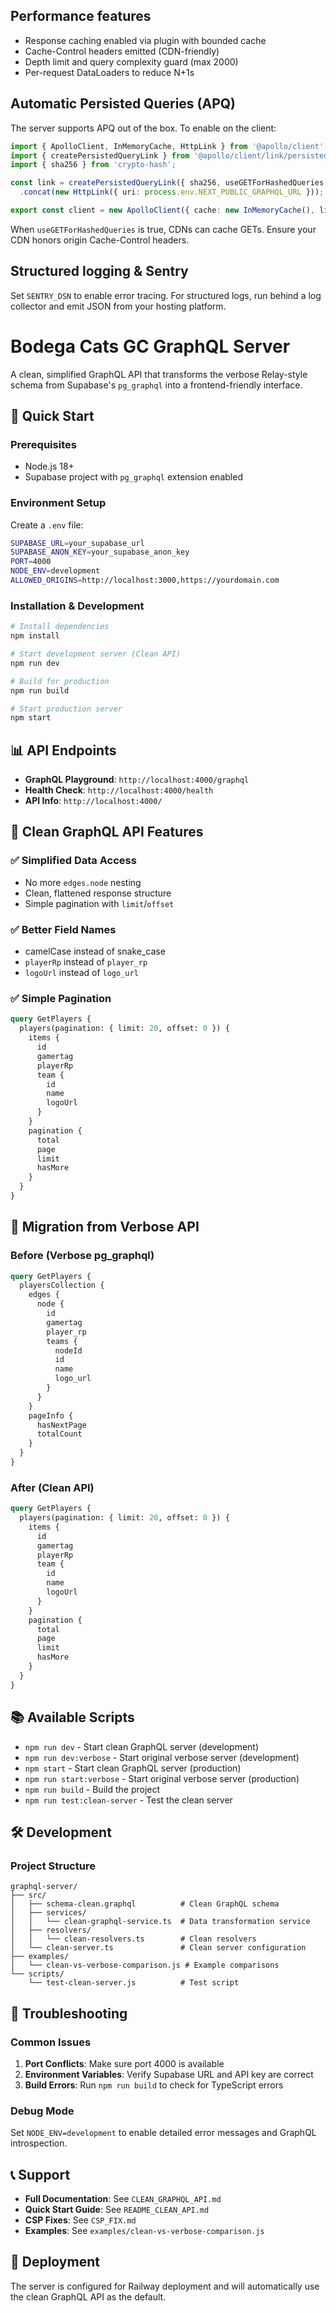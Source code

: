 ## Performance features

- Response caching enabled via plugin with bounded cache
- Cache-Control headers emitted (CDN-friendly)
- Depth limit and query complexity guard (max 2000)
- Per-request DataLoaders to reduce N+1s

## Automatic Persisted Queries (APQ)

The server supports APQ out of the box. To enable on the client:

```ts
import { ApolloClient, InMemoryCache, HttpLink } from '@apollo/client';
import { createPersistedQueryLink } from '@apollo/client/link/persisted-queries';
import { sha256 } from 'crypto-hash';

const link = createPersistedQueryLink({ sha256, useGETForHashedQueries: true })
  .concat(new HttpLink({ uri: process.env.NEXT_PUBLIC_GRAPHQL_URL }));

export const client = new ApolloClient({ cache: new InMemoryCache(), link });
```

When `useGETForHashedQueries` is true, CDNs can cache GETs. Ensure your CDN honors origin Cache-Control headers.

## Structured logging & Sentry

Set `SENTRY_DSN` to enable error tracing. For structured logs, run behind a log collector and emit JSON from your hosting platform.

# Bodega Cats GC GraphQL Server

A clean, simplified GraphQL API that transforms the verbose Relay-style schema from Supabase's `pg_graphql` into a frontend-friendly interface.

## 🚀 Quick Start

### Prerequisites
- Node.js 18+
- Supabase project with `pg_graphql` extension enabled

### Environment Setup
Create a `.env` file:
```bash
SUPABASE_URL=your_supabase_url
SUPABASE_ANON_KEY=your_supabase_anon_key
PORT=4000
NODE_ENV=development
ALLOWED_ORIGINS=http://localhost:3000,https://yourdomain.com
```

### Installation & Development
```bash
# Install dependencies
npm install

# Start development server (Clean API)
npm run dev

# Build for production
npm run build

# Start production server
npm start
```

## 📊 API Endpoints

- **GraphQL Playground**: `http://localhost:4000/graphql`
- **Health Check**: `http://localhost:4000/health`
- **API Info**: `http://localhost:4000/`

## 🎯 Clean GraphQL API Features

### ✅ **Simplified Data Access**
- No more `edges.node` nesting
- Clean, flattened response structure
- Simple pagination with `limit`/`offset`

### ✅ **Better Field Names**
- camelCase instead of snake_case
- `playerRp` instead of `player_rp`
- `logoUrl` instead of `logo_url`

### ✅ **Simple Pagination**
```graphql
query GetPlayers {
  players(pagination: { limit: 20, offset: 0 }) {
    items {
      id
      gamertag
      playerRp
      team {
        id
        name
        logoUrl
      }
    }
    pagination {
      total
      page
      limit
      hasMore
    }
  }
}
```

## 🔄 Migration from Verbose API

### Before (Verbose pg_graphql)
```graphql
query GetPlayers {
  playersCollection {
    edges {
      node {
        id
        gamertag
        player_rp
        teams {
          nodeId
          id
          name
          logo_url
        }
      }
    }
    pageInfo {
      hasNextPage
      totalCount
    }
  }
}
```

### After (Clean API)
```graphql
query GetPlayers {
  players(pagination: { limit: 20, offset: 0 }) {
    items {
      id
      gamertag
      playerRp
      team {
        id
        name
        logoUrl
      }
    }
    pagination {
      total
      page
      limit
      hasMore
    }
  }
}
```

## 📚 Available Scripts

- `npm run dev` - Start clean GraphQL server (development)
- `npm run dev:verbose` - Start original verbose server (development)
- `npm start` - Start clean GraphQL server (production)
- `npm run start:verbose` - Start original verbose server (production)
- `npm run build` - Build the project
- `npm run test:clean-server` - Test the clean server

## 🛠️ Development

### Project Structure
```
graphql-server/
├── src/
│   ├── schema-clean.graphql          # Clean GraphQL schema
│   ├── services/
│   │   └── clean-graphql-service.ts  # Data transformation service
│   ├── resolvers/
│   │   └── clean-resolvers.ts        # Clean resolvers
│   └── clean-server.ts               # Clean server configuration
├── examples/
│   └── clean-vs-verbose-comparison.js # Example comparisons
└── scripts/
    └── test-clean-server.js          # Test script
```

## 🚨 Troubleshooting

### Common Issues
1. **Port Conflicts**: Make sure port 4000 is available
2. **Environment Variables**: Verify Supabase URL and API key are correct
3. **Build Errors**: Run `npm run build` to check for TypeScript errors

### Debug Mode
Set `NODE_ENV=development` to enable detailed error messages and GraphQL introspection.

## 📞 Support

- **Full Documentation**: See `CLEAN_GRAPHQL_API.md`
- **Quick Start Guide**: See `README_CLEAN_API.md`
- **CSP Fixes**: See `CSP_FIX.md`
- **Examples**: See `examples/clean-vs-verbose-comparison.js`

## 🚀 Deployment

The server is configured for Railway deployment and will automatically use the clean GraphQL API as the default.
